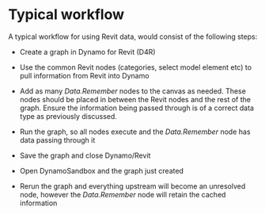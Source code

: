 # Typical workflow

A typical workflow for using Revit data, would consist of the following steps:

* Create a graph in Dynamo for Revit (D4R)
* Use the common Revit nodes (categories, select model element etc) to pull information from Revit into Dynamo
* Add as many *Data.Remember* nodes to the canvas as needed. These nodes should be placed in between the Revit nodes and the rest of the graph. Ensure the information being passed through is of a correct data type as previously discussed. 
* Run the graph, so all nodes execute and the *Data.Remember* node has data passing through it
* Save the graph and close Dynamo/Revit


* Open DynamoSandbox and the graph just created
* Rerun the graph and everything upstream will become an unresolved node, however the *Data.Remember* node will retain the cached information


